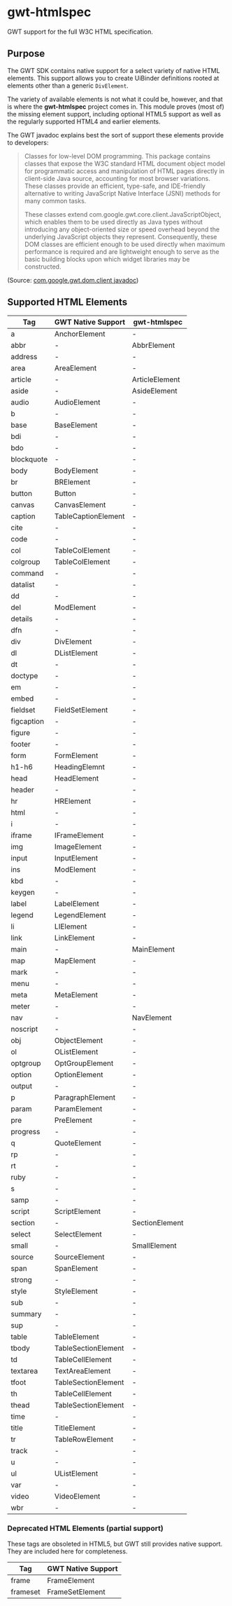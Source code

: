 # gwt-htmlspec
GWT support for the full W3C HTML specification.

## Purpose
The GWT SDK contains native support for a select variety of native HTML elements. This support allows you to create 
UiBinder definitions rooted at elements other than a generic `DivElement`.

The variety of available elements is not what it could be, however, and that is where the __gwt-htmlspec__ project comes
in. This module proves (most of) the missing element support, including optional HTML5 support as well as the regularly 
supported HTML4 and earlier elements.

The GWT javadoc explains best the sort of support these elements provide to developers:

> Classes for low-level DOM programming. This package contains classes that expose the W3C standard HTML document object model for programmatic access and manipulation of HTML pages directly in client-side Java source, accounting for most browser variations. These classes provide an efficient, type-safe, and IDE-friendly alternative to writing JavaScript Native Interface (JSNI) methods for many common tasks.
>
> These classes extend com.google.gwt.core.client.JavaScriptObject, which enables them to be used directly as Java types without introducing any object-oriented size or speed overhead beyond the underlying JavaScript objects they represent. Consequently, these DOM classes are efficient enough to be used directly when maximum performance is required and are lightweight enough to serve as the basic building blocks upon which widget libraries may be constructed.

(Source: [com.google.gwt.dom.client javadoc](http://grepcode.com/file_/repo1.maven.org/maven2/com.google.gwt/gwt-user/2.7.0/com/google/gwt/dom/client/package-info.java/?v=source))

## Supported HTML Elements

| Tag | GWT Native Support | gwt-htmlspec |
|-----|--------------------|--------------|
| a | AnchorElement | - |
| abbr | - | AbbrElement |
| address | - | - |
| area | AreaElement | - |
| article | - | ArticleElement |
| aside | - | AsideElement |
| audio | AudioElement | - |
| b | - | - |
| base | BaseElement | - |
| bdi | - | - |
| bdo | - | - |
| blockquote | - | - |
| body | BodyElement | - |
| br | BRElement | - |
| button | Button | - |
| canvas | CanvasElement | - |
| caption | TableCaptionElement | - |
| cite | - | - |
| code | - | - |
| col | TableColElement | - |
| colgroup | TableColElement | - |
| command | - | - |
| datalist | - | - |
| dd | - | - |
| del | ModElement | - |
| details | - | - |
| dfn | - | - |
| div | DivElement | - |
| dl | DListElement | - |
| dt | - | - |
| doctype | - | - |
| em | - | - |
| embed | - | - |
| fieldset | FieldSetElement | - |
| figcaption | - | - |
| figure | - | - |
| footer | - | - |
| form | FormElement | - |
| h1-h6 | HeadingElemnt | - |
| head | HeadElement | - |
| header | - | - |
| hr | HRElement | - |
| html | - | - |
| i | - | - |
| iframe | IFrameElement | - |
| img | ImageElement | - |
| input | InputElement | - |
| ins | ModElement | - |
| kbd | - | - |
| keygen | - | - |
| label | LabelElement | - |
| legend | LegendElement | - |
| li | LIElement | - |
| link | LinkElement | - |
| main | - | MainElement |
| map | MapElement | - |
| mark | - | - |
| menu | - | - |
| meta | MetaElement | - |
| meter | - | - |
| nav | - | NavElement |
| noscript | - | - |
| obj | ObjectElement | - |
| ol | OListElement | - |
| optgroup | OptGroupElement | - |
| option | OptionElement | - |
| output | - | - |
| p | ParagraphElement | - |
| param | ParamElement | - |
| pre | PreElement | - |
| progress | - | - |
| q | QuoteElement | - |
| rp | - | - |
| rt | - | - |
| ruby | - | - |
| s | - | - |
| samp | - | - |
| script | ScriptElement | - |
| section | - | SectionElement |
| select | SelectElement | - |
| small | - | SmallElement |
| source | SourceElement | - |
| span | SpanElement | - |
| strong | - | - |
| style | StyleElement | - |
| sub | - | - |
| summary | - | - |
| sup | - | - |
| table | TableElement | - |
| tbody | TableSectionElement | - |
| td | TableCellElement | - |
| textarea | TextAreaElement | - |
| tfoot | TableSectionElement | - |
| th | TableCellElement | - |
| thead | TableSectionElement | - |
| time | - | - |
| title | TitleElement | - |
| tr | TableRowElement | - |
| track | - | - |
| u | - | - |
| ul | UListElement | - |
| var | - | - |
| video | VideoElement | - |
| wbr | - | - |

### Deprecated HTML Elements (partial support)

These tags are obsoleted in HTML5, but GWT still provides native support. They are included here for completeness.

| Tag | GWT Native Support |
|-----|--------------------|
| frame | FrameElement |
| frameset | FrameSetElement |